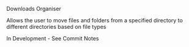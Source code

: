 Downloads Organiser

Allows the user to move files and folders from a specified directory
to different directories based on file types

In Development - See Commit Notes